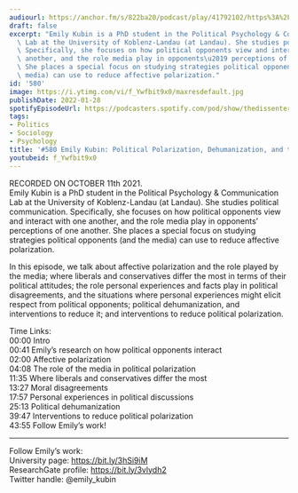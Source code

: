 ```yaml
---
audiourl: https://anchor.fm/s/822ba20/podcast/play/41792102/https%3A%2F%2Fd3ctxlq1ktw2nl.cloudfront.net%2Fstaging%2F2021-9-14%2Fd7fefdaa-26c4-0ae6-b91d-a5927c201f6c.m4a
draft: false
excerpt: "Emily Kubin is a PhD student in the Political Psychology & Communication\
  \ Lab at the University of Koblenz-Landau (at Landau). She studies political communication.\
  \ Specifically, she focuses on how political opponents view and interact with one\
  \ another, and the role media play in opponents\u2019 perceptions of one another.\
  \ She places a special focus on studying strategies political opponents (and the\
  \ media) can use to reduce affective polarization."
id: '580'
image: https://i.ytimg.com/vi/f_Ywfbit9x0/maxresdefault.jpg
publishDate: 2022-01-28
spotifyEpisodeUrl: https://podcasters.spotify.com/pod/show/thedissenter/episodes/580-Emily-Kubin-Political-Polarization--Dehumanization--and-the-Media-e18pt56
tags:
- Politics
- Sociology
- Psychology
title: '#580 Emily Kubin: Political Polarization, Dehumanization, and the Media'
youtubeid: f_Ywfbit9x0
---
```

<div class="timelinks">

RECORDED ON OCTOBER 11th 2021.  
Emily Kubin is a PhD student in the Political Psychology & Communication Lab at the University of Koblenz-Landau (at Landau). She studies political communication. Specifically, she focuses on how political opponents view and interact with one another, and the role media play in opponents’ perceptions of one another. She places a special focus on studying strategies political opponents (and the media) can use to reduce affective polarization.

In this episode, we talk about affective polarization and the role played by the media; where liberals and conservatives differ the most in terms of their political attitudes; the role personal experiences and facts play in political disagreements, and the situations where personal experiences might elicit respect from political opponents; political dehumanization, and interventions to reduce it; and interventions to reduce political polarization.

Time Links:  
<time>00:00</time> Intro  
<time>00:41</time> Emily’s research on how political opponents interact  
<time>02:00</time> Affective polarization  
<time>04:08</time> The role of the media in political polarization  
<time>11:35</time> Where liberals and conservatives differ the most  
<time>13:27</time> Moral disagreements  
<time>17:57</time> Personal experiences in political discussions  
<time>25:13</time> Political dehumanization  
<time>39:47</time> Interventions to reduce political polarization  
<time>43:55</time> Follow Emily’s work!

---

Follow Emily’s work:  
University page: https://bit.ly/3hSi9iM  
ResearchGate profile: https://bit.ly/3vlydh2  
Twitter handle: @emily_kubin
</div>

